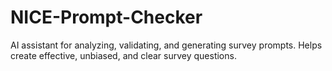 # NICE-Prompt-Checker
AI assistant for analyzing, validating, and generating survey prompts. Helps create effective, unbiased, and clear survey questions.
